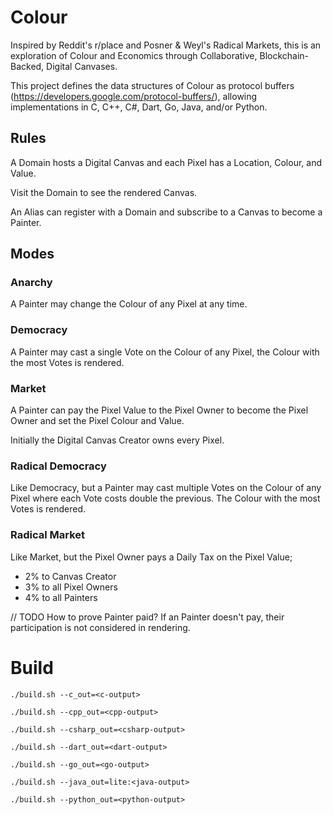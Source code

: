 Colour
======

Inspired by Reddit's r/place and Posner & Weyl's Radical Markets, this is an exploration of Colour and Economics through Collaborative, Blockchain-Backed, Digital Canvases.

This project defines the data structures of Colour as protocol buffers (https://developers.google.com/protocol-buffers/), allowing implementations in C, C++, C#, Dart, Go, Java, and/or Python.

## Rules

A Domain hosts a Digital Canvas and each Pixel has a Location, Colour, and Value.

Visit the Domain to see the rendered Canvas.

An Alias can register with a Domain and subscribe to a Canvas to become a Painter.

## Modes

### Anarchy

A Painter may change the Colour of any Pixel at any time.

### Democracy

A Painter may cast a single Vote on the Colour of any Pixel, the Colour with the most Votes is rendered.

### Market

A Painter can pay the Pixel Value to the Pixel Owner to become the Pixel Owner and set the Pixel Colour and Value.

Initially the Digital Canvas Creator owns every Pixel.

### Radical Democracy

Like Democracy, but a Painter may cast multiple Votes on the Colour of any Pixel where each Vote costs double the previous. The Colour with the most Votes is rendered.

### Radical Market

Like Market, but the Pixel Owner pays a Daily Tax on the Pixel Value;
- 2% to Canvas Creator
- 3% to all Pixel Owners
- 4% to all Painters

// TODO How to prove Painter paid? If an Painter doesn't pay, their participation is not considered in rendering.

Build
=====

    ./build.sh --c_out=<c-output>

    ./build.sh --cpp_out=<cpp-output>

    ./build.sh --csharp_out=<csharp-output>

    ./build.sh --dart_out=<dart-output>

    ./build.sh --go_out=<go-output>

    ./build.sh --java_out=lite:<java-output>

    ./build.sh --python_out=<python-output>

